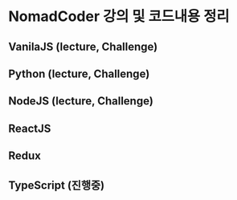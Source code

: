 # NomadCoder 강의 및 코드내용 정리

## VanilaJS (lecture, Challenge)

## Python (lecture, Challenge)

## NodeJS (lecture, Challenge)

## ReactJS

## Redux

## TypeScript (진행중)

